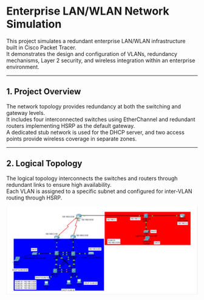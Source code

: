 # Enterprise LAN/WLAN Network Simulation

This project simulates a redundant enterprise LAN/WLAN infrastructure built in Cisco Packet Tracer.  
It demonstrates the design and configuration of VLANs, redundancy mechanisms, Layer 2 security, and wireless integration within an enterprise environment.

---

## 1. Project Overview

The network topology provides redundancy at both the switching and gateway levels.  
It includes four interconnected switches using EtherChannel and redundant routers implementing HSRP as the default gateway.  
A dedicated stub network is used for the DHCP server, and two access points provide wireless coverage in separate zones.

---

## 2. Logical Topology

The logical topology interconnects the switches and routers through redundant links to ensure high availability.  
Each VLAN is assigned to a specific subnet and configured for inter-VLAN routing through HSRP.

![Logical Topology](diagrams/logical_topology.png)
